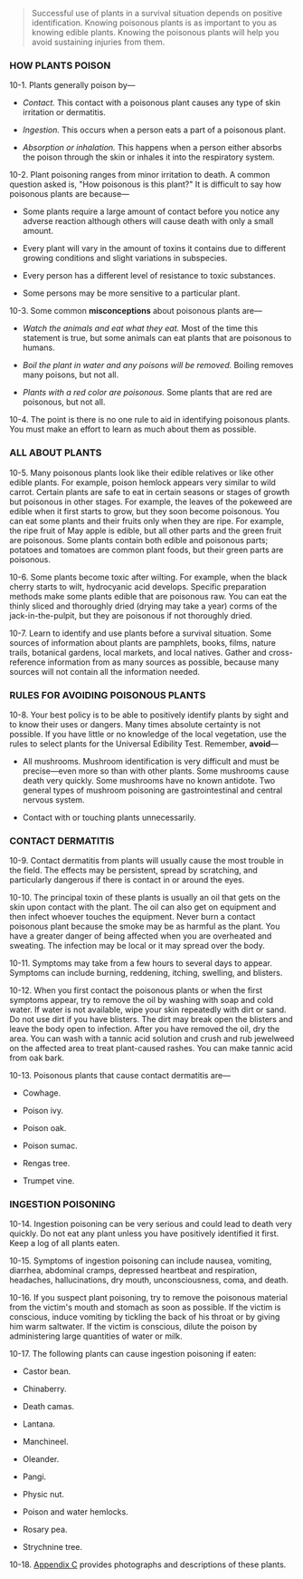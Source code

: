 > Successful use of plants in a survival situation depends on positive identification. Knowing poisonous plants is as important to you as knowing edible plants. Knowing the poisonous plants will help you avoid sustaining injuries from them.

### HOW PLANTS POISON

10-1\. Plants generally poison by—

*   _Contact._ This contact with a poisonous plant causes any type of skin irritation or dermatitis.

*   _Ingestion._ This occurs when a person eats a part of a poisonous plant.

*   _Absorption or inhalation._ This happens when a person either absorbs the poison through the skin or inhales it into the respiratory system.

10-2\. Plant poisoning ranges from minor irritation to death. A common question asked is, "How poisonous is this plant?" It is difficult to say how poisonous plants are because—

*   Some plants require a large amount of contact before you notice any adverse reaction although others will cause death with only a small amount.

*   Every plant will vary in the amount of toxins it contains due to different growing conditions and slight variations in subspecies.

*   Every person has a different level of resistance to toxic substances.

*   Some persons may be more sensitive to a particular plant.

10-3\. Some common **misconceptions** about poisonous plants are—

*   _Watch the animals and eat what they eat._ Most of the time this statement is true, but some animals can eat plants that are poisonous to humans.

*   _Boil the plant in water and any poisons will be removed._ Boiling removes many poisons, but not all.

*   _Plants with a red color are poisonous._ Some plants that are red are poisonous, but not all.

10-4\. The point is there is no one rule to aid in identifying poisonous plants. You must make an effort to learn as much about them as possible.

### ALL ABOUT PLANTS

10-5\. Many poisonous plants look like their edible relatives or like other edible plants. For example, poison hemlock appears very similar to wild carrot. Certain plants are safe to eat in certain seasons or stages of growth but poisonous in other stages. For example, the leaves of the pokeweed are edible when it first starts to grow, but they soon become poisonous. You can eat some plants and their fruits only when they are ripe. For example, the ripe fruit of May apple is edible, but all other parts and the green fruit are poisonous. Some plants contain both edible and poisonous parts; potatoes and tomatoes are common plant foods, but their green parts are poisonous.

10-6\. Some plants become toxic after wilting. For example, when the black cherry starts to wilt, hydrocyanic acid develops. Specific preparation methods make some plants edible that are poisonous raw. You can eat the thinly sliced and thoroughly dried (drying may take a year) corms of the jack-in-the-pulpit, but they are poisonous if not thoroughly dried.

10-7\. Learn to identify and use plants before a survival situation. Some sources of information about plants are pamphlets, books, films, nature trails, botanical gardens, local markets, and local natives. Gather and cross-reference information from as many sources as possible, because many sources will not contain all the information needed.

### RULES FOR AVOIDING POISONOUS PLANTS

10-8\. Your best policy is to be able to positively identify plants by sight and to know their uses or dangers. Many times absolute certainty is not possible. If you have little or no knowledge of the local vegetation, use the rules to select plants for the Universal Edibility Test. Remember, **avoid**—

*   All mushrooms. Mushroom identification is very difficult and must be precise—even more so than with other plants. Some mushrooms cause death very quickly. Some mushrooms have no known antidote. Two general types of mushroom poisoning are gastrointestinal and central nervous system.

*   Contact with or touching plants unnecessarily.

### CONTACT DERMATITIS

10-9\. Contact dermatitis from plants will usually cause the most trouble in the field. The effects may be persistent, spread by scratching, and particularly dangerous if there is contact in or around the eyes.

10-10\. The principal toxin of these plants is usually an oil that gets on the skin upon contact with the plant. The oil can also get on equipment and then infect whoever touches the equipment. Never burn a contact poisonous plant because the smoke may be as harmful as the plant. You have a greater danger of being affected when you are overheated and sweating. The infection may be local or it may spread over the body.

10-11\. Symptoms may take from a few hours to several days to appear. Symptoms can include burning, reddening, itching, swelling, and blisters.

10-12\. When you first contact the poisonous plants or when the first symptoms appear, try to remove the oil by washing with soap and cold water. If water is not available, wipe your skin repeatedly with dirt or sand. Do not use dirt if you have blisters. The dirt may break open the blisters and leave the body open to infection. After you have removed the oil, dry the area. You can wash with a tannic acid solution and crush and rub jewelweed on the affected area to treat plant-caused rashes. You can make tannic acid from oak bark.

10-13\. Poisonous plants that cause contact dermatitis are—

*   Cowhage.

*   Poison ivy.

*   Poison oak.

*   Poison sumac.

*   Rengas tree.

*   Trumpet vine.

### INGESTION POISONING

10-14\. Ingestion poisoning can be very serious and could lead to death very quickly. Do not eat any plant unless you have positively identified it first. Keep a log of all plants eaten.

10-15\. Symptoms of ingestion poisoning can include nausea, vomiting, diarrhea, abdominal cramps, depressed heartbeat and respiration, headaches, hallucinations, dry mouth, unconsciousness, coma, and death.

10-16\. If you suspect plant poisoning, try to remove the poisonous material from the victim's mouth and stomach as soon as possible. If the victim is conscious, induce vomiting by tickling the back of his throat or by giving him warm saltwater. If the victim is conscious, dilute the poison by administering large quantities of water or milk.

10-17\. The following plants can cause ingestion poisoning if eaten:

*   Castor bean.

*   Chinaberry.

*   Death camas.

*   Lantana.

*   Manchineel.

*   Oleander.

*   Pangi.

*   Physic nut.

*   Poison and water hemlocks.

*   Rosary pea.

*   Strychnine tree.

10-18\. [Appendix C](survival://c.htm) provides photographs and descriptions of these plants.
